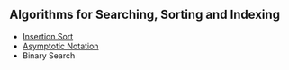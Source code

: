 ## Algorithms for Searching, Sorting and Indexing

* [Insertion Sort](https://github.com/taekjunkim/OnlineCourses/blob/main/DataStructure_Algorithm/AlgorithmsForSearchingSortingAndIndexing/InsertionSort.ipynb)
* [Asymptotic Notation](https://github.com/taekjunkim/OnlineCourses/blob/main/DataStructure_Algorithm/AlgorithmsForSearchingSortingAndIndexing/AsymptoticNotation.md)
* Binary Search

